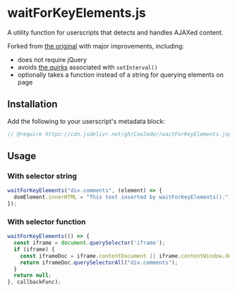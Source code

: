 # waitForKeyElements.js
A utility function for userscripts that detects and handles AJAXed content. 

Forked from [the original](https://gist.github.com/BrockA/2625891) with major improvements, including:
- does not require jQuery
- avoids [the quirks](https://www.thecodeship.com/web-development/alternative-to-javascript-evil-setinterval/) associated with `setInterval()`
- optionally takes a function instead of a string for querying elements on page

## Installation
Add the following to your userscript's metadata block:
```javascript
// @require https://cdn.jsdelivr.net/gh/CoeJoder/waitForKeyElements.js@v1.0/waitForKeyElements.js
```

## Usage
### With selector string
```javascript
waitForKeyElements("div.comments", (element) => {
  domElement.innerHTML = "This text inserted by waitForKeyElements().";
});
```
### With selector function
```javascript
waitForKeyElements(() => {
  const iframe = document.querySelector('iframe');
  if (iframe) {
    const iframeDoc = iframe.contentDocument || iframe.contentWindow.document;
    return iframeDoc.querySelectorAll("div.comments");
  }
  return null;
}, callbackFunc);
```

